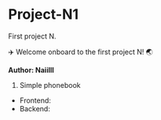 # Project-N1
First project N.

✈️ Welcome onboard to the first project N! 🌏

**Author: Naiilll**


1. Simple phonebook
- Frontend: 
- Backend:
